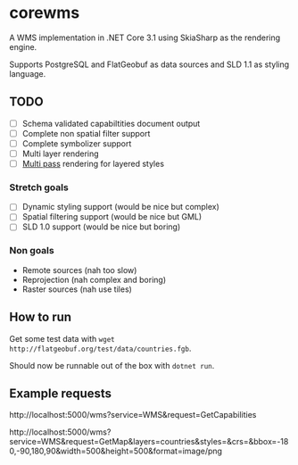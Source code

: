 # corewms

A WMS implementation in .NET Core 3.1 using SkiaSharp as the rendering engine.

Supports PostgreSQL and FlatGeobuf as data sources and SLD 1.1 as styling language.

## TODO

* [ ] Schema validated capabiltities document output
* [ ] Complete non spatial filter support
* [ ] Complete symbolizer support
* [ ] Multi layer rendering
* [ ] [Multi pass](https://www.youtube.com/watch?v=RdqiaNsKR2E) rendering for layered styles

### Stretch goals

* [ ] Dynamic styling support (would be nice but complex)
* [ ] Spatial filtering support (would be nice but GML)
* [ ] SLD 1.0 support (would be nice but boring)

### Non goals

* Remote sources (nah too slow)
* Reprojection (nah complex and boring)
* Raster sources (nah use tiles)

## How to run

Get some test data with `wget http://flatgeobuf.org/test/data/countries.fgb`.

Should now be runnable out of the box with `dotnet run`.

## Example requests

http://localhost:5000/wms?service=WMS&request=GetCapabilities

http://localhost:5000/wms?service=WMS&request=GetMap&layers=countries&styles=&crs=&bbox=-180,-90,180,90&width=500&height=500&format=image/png